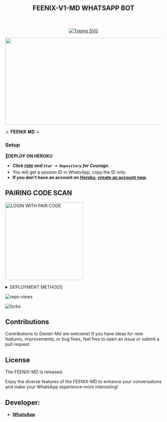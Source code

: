 
## <p align="center"> FEENIX-V1-MD WHATSAPP BOT
<br>

<p align="center"><a href="https://git.io/typing-svg"><img src="https://readme-typing-svg.demolab.com?font=EB+Garamond&weight=800&size=28&duration=4000&pause=1000&random=false&width=435&lines=WELCOME+TO+THE+FEENIX-V1-MD;MULTI-DEVICE+WHATSAPP+BOT;DEVELOPED+BY+SASIYA;RELEASED+DATE+24%2F03%2F2024." alt="Typing SVG" /></a>
</p>


<img src="https://telegra.ph/file/37d76d2eaa27a53eef207.jpg" width="540" height="280" />
</p>⚔ 𝐅𝐄𝐄𝐍𝐈𝐗 𝐌𝐃 ⚔

### Setup

**📌DEPLOY ON HEROKU**
   - ***Click [`FORK`](https://github.com/feenixmd/FEENIX-MD-V1/fork) and `Star ⭐ Repository` for Courage.***
   - You will get a session ID in WhatsApp, copy the ID only.
   - **If you don't have an account on [Heroku](https://signup.heroku.com/), [create an account now](https://signup.heroku.com/).**
</p>

##  PAIRING CODE SCAN

<a href="wait"><img src="https://img.shields.io/badge/LOGIN%20WITH-PAIR%20CODE-red" alt="LOGIN WITH PAIR CODE" width="250"></a>

 <details close>
<summary> DEPLOYMENT METHODS </summary>
  

## DEPLOY IN HEROKU

 [![Deploy on Heroku](https://www.herokucdn.com/deploy/button.svg)](https://dashboard.heroku.com/new?template=https://github.com/feenixmd/FEENIX-MD-V1/)

   </details>
</P>

![repo views](https://hits.seeyoufarm.com/api/count/incr/badge.svg?url=https%3A%2F%2Fgithub.com%2Ffeenixmd%2FFEENIX-V1-MD&count_bg=%2379C83D&title_bg=%23555555&icon=gitpod.svg&icon_color=%23E7E7E7&title=Views&edge_flat=false)

![forks](https://img.shields.io/github/forks/feenixmd/FEENIX-MD-V1?label=Forks&style=social)



## Contributions

Contributions to Dexter-Md are welcome! If you have ideas for new features, improvements, or bug fixes, feel free to open an issue or submit a pull request.

## License

The FEENIX-MD is released.

Enjoy the diverse features of the FEENIX-MD  to enhance your conversations and make your WhatsApp experience more interesting!

## Developer:
- [**WhatsApp**](https://wa.me/94722807735)

